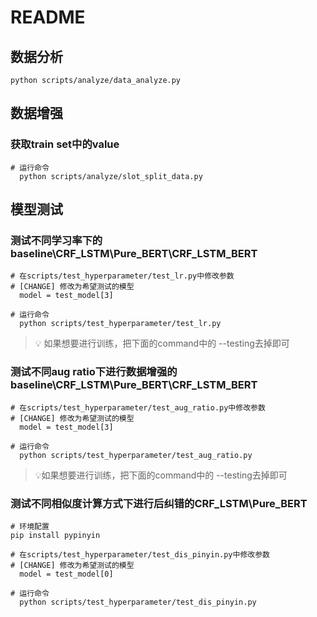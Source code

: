 # README



## 数据分析

```
python scripts/analyze/data_analyze.py 
```



## 数据增强

### 获取train set中的value

```
# 运行命令 
  python scripts/analyze/slot_split_data.py 
```





## 模型测试

### 测试不同学习率下的baseline\CRF_LSTM\Pure_BERT\CRF_LSTM_BERT

```
# 在scripts/test_hyperparameter/test_lr.py中修改参数
# [CHANGE] 修改为希望测试的模型
  model = test_model[3]
```

```
# 运行命令
  python scripts/test_hyperparameter/test_lr.py
```

> :bulb: 如果想要进行训练，把下面的command中的 --testing去掉即可

### 

### 测试不同aug ratio下进行数据增强的baseline\CRF_LSTM\Pure_BERT\CRF_LSTM_BERT

```
# 在scripts/test_hyperparameter/test_aug_ratio.py中修改参数
# [CHANGE] 修改为希望测试的模型
  model = test_model[3]
```

```
# 运行命令
  python scripts/test_hyperparameter/test_aug_ratio.py
```

> :bulb:如果想要进行训练，把下面的command中的 --testing去掉即可



### 测试不同相似度计算方式下进行后纠错的CRF_LSTM\Pure_BERT


```
# 环境配置
pip install pypinyin
```

```
# 在scripts/test_hyperparameter/test_dis_pinyin.py中修改参数
# [CHANGE] 修改为希望测试的模型
  model = test_model[0]
```

```
# 运行命令
  python scripts/test_hyperparameter/test_dis_pinyin.py
```





